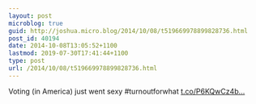 ```yaml
---
layout: post
microblog: true
guid: http://joshua.micro.blog/2014/10/08/t519669978899828736.html
post_id: 40194
date: 2014-10-08T13:05:52+1100
lastmod: 2019-07-30T17:41:44+1100
type: post
url: /2014/10/08/t519669978899828736.html
---
```

Voting (in America) just went sexy #turnoutforwhat [t.co/P6KQwCz4b...](https://t.co/P6KQwCz4bJ)
